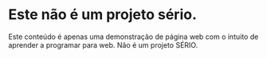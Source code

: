# Este não é um projeto sério.

Este conteúdo é apenas uma demonstração de página web com o intuito de aprender a programar para web. Não é um projeto SÉRIO.
